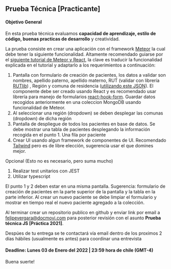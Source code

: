 ## Prueba Técnica [Practicante]

#### Objetivo General
En esta prueba técnica  evaluamos **capacidad de aprendizaje, estilo de código, buenas practicas de desarrollo** y creatividad. 

La prueba consiste en crear una aplicación con el framework [Meteor](https://www.meteor.com) la cual debe tener la siguiente funcionalidad.
Altamente recomendado guiarse por el [siguiente tutorial de Meteor y React](https://react-tutorial.meteor.com/), la clave es traducir la funcionalidad explicada en el tutorial y adaptarlo a los requerimientos a continuación: 


1.  Pantalla con formulario de creación  de pacientes, los datos a validar son nombres, apellido paterno, apellido materno, RUT (validar con librería  [RUTlib](https://github.com/RUTlib/rutlib-js)) , Región y comuna de residencia ([utilizando este JSON](https://gist.github.com/juanbrujo/0fd2f4d126b3ce5a95a7dd1f28b3d8dd)).
    El componente debe ser creado usando React y es recomendado usar librería para manejo de formularios [react-hook-form](https://github.com/react-hook-form/react-hook-form). Guardar datos recogidos anteriormente en una coleccion MongoDB usando funcionalidad de Meteor.
2. Al seleccionar una región (dropdown) se deben desplegar las comunas (dropdown) de dicha región
3. Pantalla de despliegue de todos los pacientes en base de datos. Se debe mostrar una tabla de pacientes desplegando la información recogida en el punto 1.  Una fila por paciente
4. Crear UI usando algun framework de componentes de UI. Recomendado [Tailwind](https://tailwindcss.com/) pero es de libre elección, sugerencia usar el que domines mejor.

Opcional (Esto no es necesario, pero suma mucho)
1. Realizar test unitarios con JEST
2. Utilizar typescript

El punto 1 y 2 deben estar en una misma pantalla. Sugerencia: formulario de creación de pacientes en la parte superior de la pantalla y la tabla en la parte inferior. Al crear un nuevo paciente se debe limpiar el formulario y mostrar en tiempo real el nuevo paciente agregado a la colección.

Al terminar crear un repositorio publico en github y enviar link por email a felipevergara@docmovi.com para posterior revisión  con el asunto **Prueba técnica JS [Práctica 2021]**.

Despúes de tu entrega se te contactará vía email dentro de los proximos 2 días hábiles  (usualmente es antes) para coordinar una entrevista

#### Deadline: Lunes 03 de Enero del 2022 | 23:59 hora de chile (GMT-4) 

Buena suerte!
